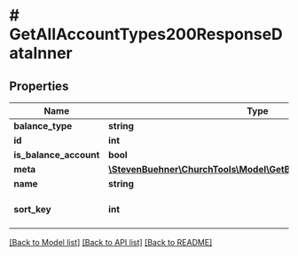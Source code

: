 # # GetAllAccountTypes200ResponseDataInner

## Properties

Name | Type | Description | Notes
------------ | ------------- | ------------- | -------------
**balance_type** | **string** |  | [optional]
**id** | **int** |  | [optional]
**is_balance_account** | **bool** |  | [optional]
**meta** | [**\StevenBuehner\ChurchTools\Model\GetBookings200ResponseMeta**](GetBookings200ResponseMeta.md) |  | [optional]
**name** | **string** |  | [optional]
**sort_key** | **int** |  | [optional] [default to 0]

[[Back to Model list]](../../README.md#models) [[Back to API list]](../../README.md#endpoints) [[Back to README]](../../README.md)

